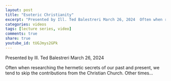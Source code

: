```yaml
---
layout: post
title: "Esoteric Christianity"
excerpt: "Presented by Ill. Ted Balestreri March 26, 2024  Often when researching the hermetic secrets of our past and present, we tend to skip the contributions from the Christian Church. Other times..."
categories: videos
tags: [lecture series, video]
comments: true
share: true
youtube_id: tUGJmys2GPk
---
```


Presented by Ill. Ted Balestreri
March 26, 2024

Often when researching the hermetic secrets of our past and present, we tend to skip the contributions from the Christian Church. Other times...

